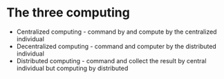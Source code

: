 # The three computing
- Centralized computing - command by and compute by the centralized individual
- Decentralized computing - command and computer by the distributed individual
- Distributed computing - command and collect the result by central individual but computing by distributed

